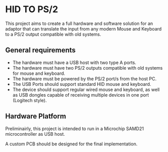 # HID TO PS/2

This project aims to create a full hardware and software solution for an adaptor that can translate the input from any modern Mouse and Keyboard to a PS/2 output compatible with old systems.

## General requirements

* The hardware must have a USB host with two type A ports.
* The hardware must have two PS/2 outputs compatible with old systems for mouse and keyboard.
* The hardware must be powered by the PS/2 port/s from the host PC.
* The USB Ports should support standard HID mouse and keyboard.
* The device should support regular wired mouse and keyboard, as well as USB dongles capable of receiving multiple devices in one port (Logitech style).

## Hardware Platform

Preliminairly, this project is intended to run in a Microchip SAMD21 microcontroller as USB host.

A custom PCB should be designed for the final implementation.
